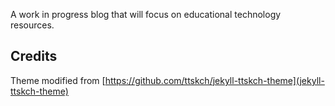 A work in progress blog that will focus on educational technology resources.

## Credits

Theme modified from [https://github.com/ttskch/jekyll-ttskch-theme](jekyll-ttskch-theme)
